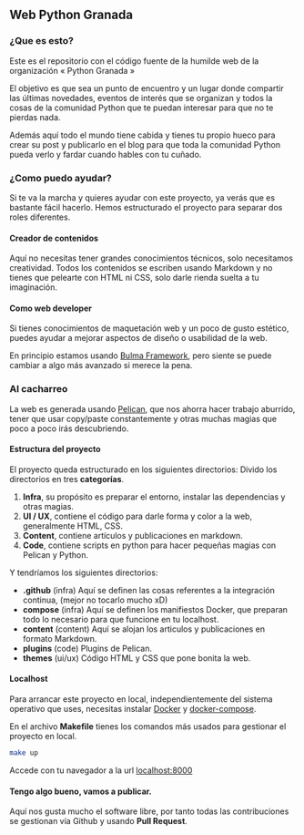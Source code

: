 ## Web Python Granada 


### ¿Que es esto?

Este es el repositorio con el código fuente de la humilde web de la organización « Python Granada » 

El objetivo es que sea un punto de encuentro y un lugar donde compartir las últimas novedades, eventos de interés que se organizan y todos la cosas de la comunidad Python que te puedan interesar para que no te pierdas nada.

Además aquí todo el mundo tiene cabida y tienes tu propio hueco para crear su post y publicarlo en el blog para que toda la comunidad Python pueda verlo y  fardar cuando hables con tu cuñado. 


### ¿Como puedo ayudar? 

Si te va la marcha y quieres ayudar con este proyecto, ya verás que es bastante fácil hacerlo.
Hemos estructurado el proyecto para separar dos roles diferentes.

#### Creador de contenidos

Aquí no necesitas tener grandes conocimientos técnicos, solo necesitamos creatividad.
Todos los contenidos se escriben usando Markdown y no tienes que pelearte con HTML ni CSS, solo darle rienda suelta a tu imaginación.


#### Como web developer

Si tienes conocimientos de maquetación web y un poco de gusto estético, puedes ayudar a mejorar aspectos de diseño o usabilidad de la web.

En principio estamos usando [Bulma Framework](https://bulma.io/), pero siente se puede cambiar a algo más avanzado si merece la pena.


### Al cacharreo

La web es generada usando [Pelican](https://blog.getpelican.com/), que nos ahorra hacer trabajo aburrido, tener que usar copy/paste constantemente y otras muchas magias que poco a poco irás descubriendo.


#### Estructura del proyecto

El proyecto queda estructurado en los siguientes directorios:
Divido los directorios en tres **categorías**.

1. **Infra**, su propósito es preparar el entorno, instalar las dependencias y otras magias.
2. **UI / UX**, contiene el código para darle forma y color a la web, generalmente HTML, CSS.
3. **Content**, contiene artículos y publicaciones en markdown.
4. **Code**, contiene scripts en python para hacer pequeñas magias con Pelican y Python.

Y tendríamos los siguientes directorios: 

- **.github** (infra) Aquí se definen las cosas referentes a la integración continua, (mejor no tocarlo mucho xD)
- **compose** (infra) Aquí se definen los manifiestos Docker, que preparan todo lo necesario para que funcione en tu localhost.
- **content** (content) Aquí se alojan los articulos y publicaciones en formato Markdown.
- **plugins** (code) Plugins de Pelican.
- **themes** (ui/ux) Código HTML y CSS que pone bonita la web.


#### Localhost

Para arrancar este proyecto en local, independientemente del sistema operativo que uses, necesitas instalar [Docker](https://www.docker.com/get-started) y [docker-compose](https://docs.docker.com/compose/install/).

En el archivo **Makefile** tienes los comandos más usados para gestionar el proyecto en local.


```sh
make up
```

Accede con tu navegador a la url [localhost:8000](http://localhost:8000)


#### Tengo algo bueno, vamos a publicar.

Aquí nos gusta mucho el software libre, por tanto todas las contribuciones se gestionan vía Github y usando **Pull Request**.

